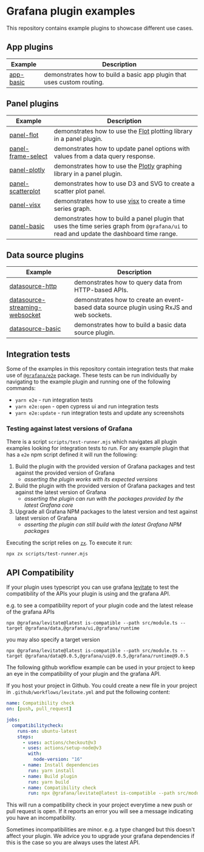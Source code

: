 # Grafana plugin examples

This repository contains example plugins to showcase different use cases.

## App plugins

| Example                         | Description                                                            |
| ------------------------------- | ---------------------------------------------------------------------- |
| [app-basic](examples/app-basic) | demonstrates how to build a basic app plugin that uses custom routing. |

## Panel plugins

| Example                                           | Description                                                                                                                              |
| ------------------------------------------------- | ---------------------------------------------------------------------------------------------------------------------------------------- |
| [panel-flot](examples/panel-flot)                 | demonstrates how to use the [Flot](http://www.flotcharts.org) plotting library in a panel plugin.                                        |
| [panel-frame-select](examples/panel-frame-select) | demonstrates how to update panel options with values from a data query response.                                                         |
| [panel-plotly](examples/panel-plotly)             | demonstrates how to use the [Plotly](https://plotly.com/javascript/) graphing library in a panel plugin.                                 |
| [panel-scatterplot](examples/panel-scatterplot)   | demonstrates how to use D3 and SVG to create a scatter plot panel.                                                                       |
| [panel-visx](examples/panel-visx)                 | demonstrates how to use [visx](https://github.com/airbnb/visx) to create a time series graph.                                            |
| [panel-basic](examples/panel-basic)               | demonstrates how to build a panel plugin that uses the time series graph from `@grafana/ui` to read and update the dashboard time range. |

## Data source plugins

| Example                                                                   | Description                                                                              |
| ------------------------------------------------------------------------- | ---------------------------------------------------------------------------------------- |
| [datasource-http](examples/datasource-http)                               | demonstrates how to query data from HTTP-based APIs.                                     |
| [datasource-streaming-websocket](examples/datasource-streaming-websocket) | demonstrates how to create an event-based data source plugin using RxJS and web sockets. |
| [datasource-basic](examples/datasource-basic)                             | demonstrates how to build a basic data source plugin.                                    |

## Integration tests

Some of the examples in this repository contain integration tests that make use of [`@grafana/e2e`](https://npmjs.com/package/@grafana/e2e) package. These tests can be run individually by navigating to the example plugin and running one of the following commands:

- `yarn e2e` - run integration tests
- `yarn e2e:open` - open cypress ui and run integration tests
- `yarn e2e:update` - run integration tests and update any screenshots

### Testing against latest versions of Grafana

There is a script `scripts/test-runner.mjs` which navigates all plugin examples looking for integration tests to run. For any example plugin that has a `e2e` npm script defined it will run the following:

1. Build the plugin with the provided version of Grafana packages and test against the provided version of Grafana
   - _asserting the plugin works with its expected versions_
1. Build the plugin with the provided version of Grafana packages and test against the latest version of Grafana
   - _asserting the plugin can run with the packages provided by the latest Grafana core_
1. Upgrade all Grafana NPM packages to the latest version and test against latest version of Grafana
   - _asserting the plugin can still build with the latest Grafana NPM packages_

Executing the script relies on [`zx`](https://github.com/google/zx). To execute it run:

```shell
npx zx scripts/test-runner.mjs
```

## API Compatibility

If your plugin uses typescript you can use grafana [levitate](https://github.com/grafana/levitate/) to test the compatibility of the APIs your plugin is using and the grafana API.

e.g. to see a compatibility report of your plugin code and the latest release of the grafana APIs

```
npx @grafana/levitate@latest is-compatible --path src/module.ts --target @grafana/data,@grafana/ui,@grafana/runtime

```

you may also specify a target version

```
npx @grafana/levitate@latest is-compatible --path src/module.ts --target @grafana/data@9.0.5,@grafana/ui@9.0.5,@grafana/runtime@9.0.5

```

The following github workflow example can be used in your project to keep an eye in the compatibility of your plugin and the grafana API.

If you host your project in Github. You could create a new file in your project in `.github/workflows/levitate.yml` and put the following content:

```yaml
name: Compatibility check
on: [push, pull_request]

jobs:
  compatibilitycheck:
    runs-on: ubuntu-latest
    steps:
      - uses: actions/checkout@v3
      - uses: actions/setup-node@v3
        with:
          node-version: "16"
      - name: Install dependencies
        run: yarn install
      - name: Build plugin
        run: yarn build
      - name: Compatibility check
        run: npx @grafana/levitate@latest is-compatible --path src/module.ts --target @grafana/data,@grafana/ui,@grafana/runtime
```

This will run a compatibility check in your project everytime a new push or pull request is open. If it reports an error you will see a message indicating you have an incompatibility.

Sometimes incompatibilities are minor. e.g. a type changed but this doesn't affect your plugin. We advice you to upgrade your grafana dependencies if this is the case so you are always uses the latest API.
